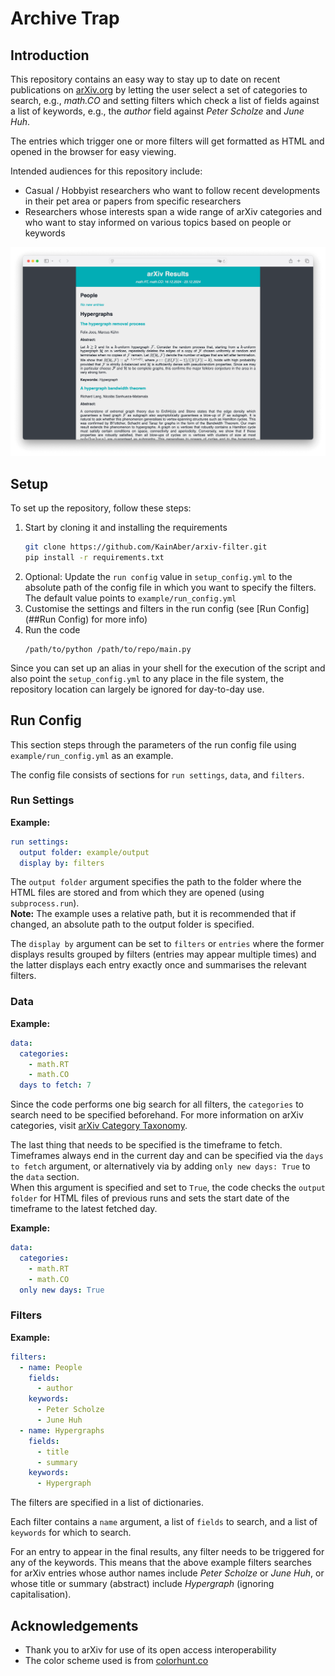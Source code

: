 # Archive Trap

## Introduction

This repository contains an easy way to stay up to date on recent publications on [arXiv.org](https://arxiv.org)
by letting the user select a set of categories to search, e.g., *math.CO* and setting filters
which check a list of fields against a list of keywords, e.g., the *author* field against *Peter Scholze* and *June Huh*.

The entries which trigger one or more filters will get formatted as HTML and opened in the browser for easy viewing.

Intended audiences for this repository include:
- Casual / Hobbyist researchers who want to follow recent developments in their pet area or papers from specific researchers
- Researchers whose interests span a wide range of arXiv categories and who want to stay informed on various topics based on people or keywords

<img src="example/entries_example.png" style="width: 100%; height: auto; max-height: 700px">


## Setup

To set up the repository, follow these steps:

1. Start by cloning it and installing the requirements
    ```bash
    git clone https://github.com/KainAber/arxiv-filter.git
    pip install -r requirements.txt
    ```
2. Optional: Update the `run config` value in `setup_config.yml` to the absolute path of the config file in which you want to specify the filters.
The default value points to `example/run_config.yml`
3. Customise the settings and filters in the run config (see [Run Config](##Run Config) for more info)
4. Run the code
   ```
   /path/to/python /path/to/repo/main.py
   ```

Since you can set up an alias in your shell for the execution of the script and also point the `setup_config.yml` to any place in the file system, the repository location can largely be ignored for day-to-day use.

## Run Config

This section steps through the parameters of the run config file using `example/run_config.yml` as an example.

The config file consists of sections for `run settings`, `data`, and `filters`.

### Run Settings

**Example:**
```YAML
run settings:
  output folder: example/output
  display by: filters
```
The `output folder` argument specifies the path to the folder where the HTML files are stored and from which they are opened (using `subprocess.run`). <br>
**Note:** The example uses a relative path, but it is recommended that if changed, an absolute path to the output folder is specified.

The `display by` argument can be set to `filters` or `entries` where the former displays results grouped by filters
(entries may appear multiple times) and the latter displays each entry exactly once and summarises the relevant filters.

### Data

**Example:**
```YAML
data:
  categories:
    - math.RT
    - math.CO
  days to fetch: 7
```

Since the code performs one big search for all filters, the `categories` to search need to be specified beforehand.
For more information on arXiv categories, visit [arXiv Category Taxonomy](https://arxiv.org/category_taxonomy).

The last thing that needs to be specified is the timeframe to fetch.
Timeframes always end in the current day and can be specified via the `days to fetch` argument, or alternatively via
by adding `only new days: True` to the `data` section.<br>
When this argument is specified and set to `True`, the code checks the `output folder` for HTML files of previous runs
and sets the start date of the timeframe to the latest fetched day.

**Example:**
```YAML
data:
  categories:
    - math.RT
    - math.CO
  only new days: True
```

### Filters

**Example:**
```YAML
filters:
  - name: People
    fields:
      - author
    keywords:
      - Peter Scholze
      - June Huh
  - name: Hypergraphs
    fields:
      - title
      - summary
    keywords:
      - Hypergraph
```

The filters are specified in a list of dictionaries.

Each filter contains a `name` argument, a list of `fields` to search,
and a list of `keywords` for which to search.

For an entry to appear in the final results, any filter needs to be triggered for any of the keywords.
This means that the above example filters searches for arXiv entries whose author names include *Peter Scholze* or *June Huh*,
or whose title or summary (abstract) include *Hypergraph* (ignoring capitalisation).

## Acknowledgements

* Thank you to arXiv for use of its open access interoperability
* The color scheme used is from [colorhunt.co](https://colorhunt.co/palette/222831393e4600adb5eeeeee)
